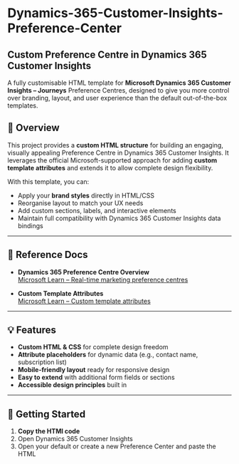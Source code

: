 # Dynamics-365-Customer-Insights-Preference-Center

## Custom Preference Centre in Dynamics 365 Customer Insights 

A fully customisable HTML template for **Microsoft Dynamics 365 Customer Insights – Journeys** Preference Centres, designed to give you more control over branding, layout, and user experience than the default out-of-the-box templates.

## 📖 Overview

This project provides a **custom HTML structure** for building an engaging, visually appealing Preference Centre in Dynamics 365 Customer Insights. It leverages the official Microsoft-supported approach for adding **custom template attributes** and extends it to allow complete design flexibility.

With this template, you can:
- Apply your **brand styles** directly in HTML/CSS
- Reorganise layout to match your UX needs
- Add custom sections, labels, and interactive elements
- Maintain full compatibility with Dynamics 365 Customer Insights data bindings

---

## 🔗 Reference Docs

- **Dynamics 365 Preference Centre Overview**  
  [Microsoft Learn – Real-time marketing preference centres](https://learn.microsoft.com/en-us/dynamics365/customer-insights/journeys/real-time-marketing-preference-centers)

- **Custom Template Attributes**  
  [Microsoft Learn – Custom template attributes](https://learn.microsoft.com/en-us/dynamics365/customer-insights/journeys/custom-template-attributes)

---

## 💡 Features

- **Custom HTML & CSS** for complete design freedom  
- **Attribute placeholders** for dynamic data (e.g., contact name, subscription list)  
- **Mobile-friendly layout** ready for responsive design  
- **Easy to extend** with additional form fields or sections  
- **Accessible design principles** built in

---

## 🚀 Getting Started

1. **Copy the HTMl code**  
2.	Open Dynamics 365 Customer Insights 
3.	Open your default or create a new Preference Center and paste the HTML
